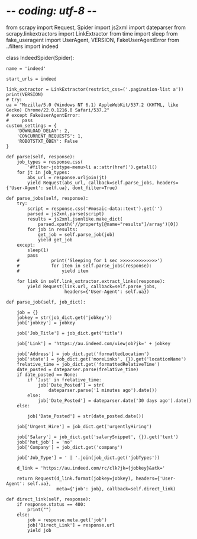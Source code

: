 # -*- coding: utf-8 -*-
from scrapy import Request, Spider
import js2xml
import dateparser
from scrapy.linkextractors import LinkExtractor
from time import sleep
from fake_useragent import UserAgent, VERSION, FakeUserAgentError
from ..filters import indeed


class IndeedSpider(Spider):
    
    name = 'indeed'

    start_urls = indeed
    
    link_extractor = LinkExtractor(restrict_css=('.pagination-list a'))
    print(VERSION)
    # try:
    ua = "Mozilla/5.0 (Windows NT 6.1) AppleWebKit/537.2 (KHTML, like Gecko) Chrome/22.0.1216.0 Safari/537.2"
    # except FakeUserAgentError:
    #     pass
    custom_settings = {
        'DOWNLOAD_DELAY': 2,
        'CONCURRENT_REQUESTS': 1,
        'ROBOTSTXT_OBEY': False
    }

    def parse(self, response):
        job_types = response.css(
            '#filter-jobtype-menu>li a::attr(href)').getall()
        for jt in job_types:
            abs_url = response.urljoin(jt)
            yield Request(abs_url, callback=self.parse_jobs, headers={'User-Agent': self.ua}, dont_filter=True)

    def parse_jobs(self, response):
        try:
            script = response.css('#mosaic-data::text').get('')
            parsed = js2xml.parse(script)
            results = js2xml.jsonlike.make_dict(
                parsed.xpath('//property[@name="results"]/array')[0])
            for job in results:
                get_job = self.parse_job(job)
                yield get_job
        except:
            sleep(1)
            pass
        #            print('Sleeping for 1 sec >>>>>>>>>>>>>>')
        #            for item in self.parse_jobs(response):
        #                yield item

        for link in self.link_extractor.extract_links(response):
            yield Request(link.url, callback=self.parse_jobs,
                          headers={'User-Agent': self.ua})

    def parse_job(self, job_dict):

        job = {}
        jobkey = str(job_dict.get('jobkey'))
        job['jobkey'] = jobkey

        job['Job_Title'] = job_dict.get('title')

        job['Link'] = 'https://au.indeed.com/viewjob?jk=' + jobkey

        job['Address'] = job_dict.get('formattedLocation')
        job['state'] = job_dict.get('moreLinks', {}).get('locationName')
        frelative_time = job_dict.get('formattedRelativeTime')
        date_posted = dateparser.parse(frelative_time)
        if date_posted == None:
            if 'Just' in frelative_time:
                job['Date_Posted'] = str(
                    dateparser.parse('1 minutes ago').date())
            else:
                job['Date_Posted'] = dateparser.date('30 days ago').date()
        else:

            job['Date_Posted'] = str(date_posted.date())

        job['Urgent_Hire'] = job_dict.get('urgentlyHiring')

        job['Salary'] = job_dict.get('salarySnippet', {}).get('text')
        job['hot_job'] = 'no'
        job['Company'] = job_dict.get('company')

        job['Job_Type'] = ' | '.join(job_dict.get('jobTypes'))

        d_link = 'https://au.indeed.com/rc/clk?jk={jobkey}&atk='

        return Request(d_link.format(jobkey=jobkey), headers={'User-Agent': self.ua},
                       meta={'job': job}, callback=self.direct_link)

    def direct_link(self, response):
        if response.status == 400:
            print("")
        else:
            job = response.meta.get('job')
            job['Direct_Link'] = response.url
            yield job
